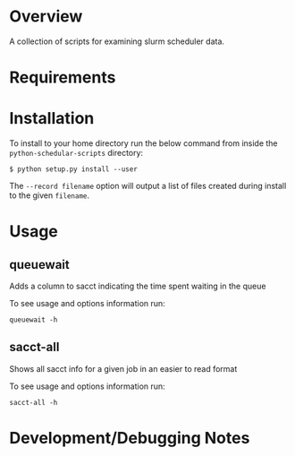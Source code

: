 Overview
========

A collection of scripts for examining slurm scheduler data.


Requirements
============

Installation
===============================

To install to your home directory run the below command from inside the `python-schedular-scripts` directory:

```
$ python setup.py install --user
```

The `--record filename` option will output a list of files created during install to the given `filename`.


Usage
=====

queuewait
---------
Adds a column to sacct indicating the time spent waiting in the queue

To see usage and options information run:

```
queuewait -h
```

sacct-all
---------
Shows all sacct info for a given job in an easier to read format

To see usage and options information run:

```
sacct-all -h
```

Development/Debugging Notes
===========================
